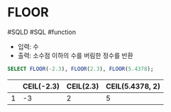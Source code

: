 # FLOOR

#SQLD #SQL #function

- 입력: 수
- 출력: 소수점 이하의 수를 버림한 정수를 반환

```SQL
SELECT FLOOR(-2.3), FLOOR(2.3), FLOOR(5.4378);
```

|     | CEIL(-2.3) | CEIL(2.3) | CEIL(5.4378, 2) |
| --- | ---------- | --------- | --------------- |
| 1   | -3         | 2         | 5               |

